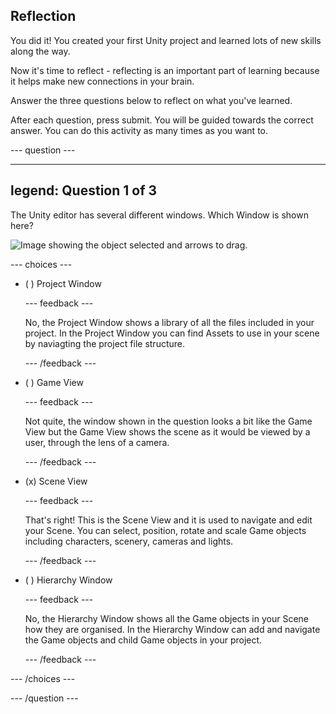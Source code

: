 ## Reflection

You did it! You created your first Unity project and learned lots of new skills along the way. 

Now it's time to reflect - reflecting is an important part of learning because it helps make new connections in your brain.

Answer the three questions below to reflect on what you've learned.

After each question, press submit. You will be guided towards the correct answer. You can do this activity as many times as you want to.

--- question ---

---
legend: Question 1 of 3
---

The Unity editor has several different windows. Which Window is shown here?

![Image showing the object selected and arrows to drag.](images/object-move-view.png)


--- choices ---

- ( ) Project Window

  --- feedback ---

  No, the Project Window shows a library of all the files included in your project. In the Project Window you can find Assets to use in your scene by naviagting the project file structure.

  --- /feedback ---

- ( ) Game View

  --- feedback ---

  Not quite, the window shown in the question looks a bit like the Game View but the Game View shows the scene as it would be viewed by a user, through the lens of a camera. 

  --- /feedback ---

- (x) Scene View

  --- feedback ---

  That's right! This is the Scene View and it is used to navigate and edit your Scene. You can select, position, rotate and scale Game objects including characters, scenery, cameras and lights. 

  --- /feedback ---

- ( ) Hierarchy Window

  --- feedback ---

  No, the Hierarchy Window shows all the Game objects in your Scene how they are organised. In the Hierarchy Window can add and navigate the Game objects and child Game objects in your project. 

  --- /feedback ---

--- /choices ---

--- /question ---
